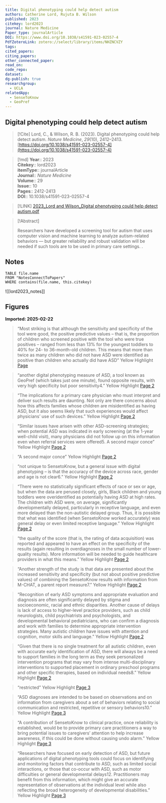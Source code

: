 ```yaml
---
title: Digital phenotyping could help detect autism
authors: Catherine Lord, Rujuta B. Wilson
published: 2023
citekey: lord2023
journal: Nature Medicine
Paper_type: journalArticle
DOI: https://www.doi.org/10.1038/s41591-023-02557-4
PdfZoteroLink: zotero://select/library/items/NHZNCVZY
tags: 
cited_papers: 
citing_papers: 
other_connected_paper: 
read_on: 
code_repo: 
dataset: 
dg-publish: true
researchgroup:
  - UCLA
relatedApp:
  - SenseToKnow
  - GeoPref
---
```


## Digital phenotyping could help detect autism

> [!Cite]
> Lord, C., & Wilson, R. B. (2023). Digital phenotyping could help detect autism. _Nature Medicine_, _29_(10), 2412–2413. [https://doi.org/10.1038/s41591-023-02557-4](https://doi.org/10.1038/s41591-023-02557-4)


>[!md]
> **Year**:: 2023   
> **Citekey**:: lord2023  
> **itemType**:: journalArticle  
> **Journal**:: *Nature Medicine*  
> **Volume**:: 29  
> **Issue**:: 10   
> **Pages**:: 2412-2413  
> **DOI**:: 10.1038/s41591-023-02557-4    

> [!LINK] 
> [2023_Lord and Wilson_Digital phenotyping could help detect autism.pdf](zotero://select/library/items/S26BZABH)

> [!Abstract]
>
> Researchers have developed a screening tool for autism that uses computer vision and machine learning to analyze autism-related behaviors — but greater reliability and robust validation will be needed if such tools are to be used in primary care settings.
>.
> 


## Notes

```dataview 
TABLE file.name 
FROM "NotesConnectToPapers" 
WHERE contains(file.name, this.citekey)
```

![[lord2023_notes]]

## Figures

**Imported: 2025-02-22**

> “Most striking is that although the sensitivity and specificity of the tool were good, the positive predictive values – that is, the proportion of children who screened positive with the tool who were true positives – ranged from less than 13% for the youngest toddlers to 40% for 24- to 36-month-old children. This means that more than twice as many children who did not have ASD were identified as positive than children who actually did have ASD” Yellow Highlight [Page ](zotero://open-pdf/library/items/S26BZABH?page=1&annotation=9FQ45PA3)

> “another digital phenotyping measure of ASD, a tool known as GeoPref (which takes just one minute), found opposite results, with very high specificity but poor sensitivity4.” Yellow Highlight [Page 2](zotero://open-pdf/library/items/S26BZABH?page=2&annotation=45EIIFXQ)

> “The implications for a primary care physician who must interpret and deliver such results are daunting. Not only are there concerns about how this affects families whose children are misidentified as having ASD, but it also seems likely that such experiences would affect physicians’ use of such devices.” Yellow Highlight [Page 2](zotero://open-pdf/library/items/S26BZABH?page=2&annotation=23U9NXZF)

> “Similar issues have arisen with other ASD-screening strategies; when potential ASD was indicated in early screening (at the 1-year well-child visit), many physicians did not follow up on this information even when referral services were offered5.  A second major conce” Yellow Highlight [Page 2](zotero://open-pdf/library/items/S26BZABH?page=2&annotation=JTTZFI2Y)

> “A second major conce” Yellow Highlight [Page 2](zotero://open-pdf/library/items/S26BZABH?page=2&annotation=IESSRJES)

> “not unique to SensetoKnow, but a general issue with digital phenotyping – is that the accuracy of the device across race, gender and age is not clear6.” Yellow Highlight [Page 2](zotero://open-pdf/library/items/S26BZABH?page=2&annotation=UAB8K3L4)

> “There were no statistically significant effects of race or sex or age, but when the data are perused closely, girls, Black children and young toddlers were overidentified as potentially having ASD at high rates. The children with ASD were, on average, significantly developmentally delayed, particularly in receptive language, and even more delayed than the non-autistic delayed group. Thus, it is possible that what was identified (when SensetoKnow worked accurately) was general delay or even limited receptive language.” Yellow Highlight [Page 2](zotero://open-pdf/library/items/S26BZABH?page=2&annotation=ULS5PDVG)

> “the quality of the score (that is, the rating of data acquisition) was reported and appeared to have an effect on the specificity of the results (again resulting in overdiagnoses in the small number of lower-quality results). More information will be needed to guide healthcare providers in what this means.” Yellow Highlight [Page 2](zotero://open-pdf/library/items/S26BZABH?page=2&annotation=V2V7UBSV)

> “Another strength of the study is that data are presented about the increased sensitivity and specificity (but not about positive predictive values) of combining the SensetoKnow results with information from M-CHAT, a parent report measure7.” Yellow Highlight [Page 2](zotero://open-pdf/library/items/S26BZABH?page=2&annotation=EI4DL5GN)

> “Recognition of early ASD symptoms and appropriate evaluation and diagnosis are often significantly delayed by stigma and socioeconomic, racial and ethnic disparities. Another cause of delays is lack of access to higher-level practice providers, such as child neurologists, child psychiatrists and psychologists, and developmental behavioral pediatricians, who can confirm a diagnosis and work with families to determine appropriate intervention strategies. Many autistic children have issues with attention and cognition, motor skills and language.” Yellow Highlight [Page 2](zotero://open-pdf/library/items/S26BZABH?page=2&annotation=VHD2VL2Y)

> “Given that there is no single treatment for all autistic children, even with accurate early identification of ASD, there will always be a need to support families in the long term as they seek personalized intervention programs that may vary from intense multi-disciplinary interventions to supported placement in ordinary preschool programs and other specific therapies, based on individual needs8.” Yellow Highlight [Page 2](zotero://open-pdf/library/items/S26BZABH?page=2&annotation=T5RPNF3Q)

> “restricted” Yellow Highlight [Page 3](zotero://open-pdf/library/items/S26BZABH?page=3&annotation=VPG28NSS)

> “ASD diagnoses are intended to be based on observations and on information from caregivers about a set of behaviors relating to social communication and restricted, repetitive or sensory behaviors10.” Yellow Highlight [Page 3](zotero://open-pdf/library/items/S26BZABH?page=3&annotation=USMX4KC7)

> “A contribution of SensetoKnow to clinical practice, once reliability is established, would be to provide primary care practitioners a way to bring potential issues to caregivers’ attention to help increase awareness, if this could be done without causing undo alarm.” Yellow Highlight [Page 3](zotero://open-pdf/library/items/S26BZABH?page=3&annotation=CDNQSLIS)

> “Researchers have focused on early detection of ASD, but future applications of digital phenotyping tools could focus on identifying and monitoring factors that contribute to ASD, such as limited social interactions, or those that co-occur with ASD, such as motor difficulties or general developmental delays12. Practitioners may benefit from this information, which might give an accurate representation of observations at the individual level while also reflecting the broad heterogeneity of developmental disabilities.” Yellow Highlight [Page 3](zotero://open-pdf/library/items/S26BZABH?page=3&annotation=7PJ2GIHW)